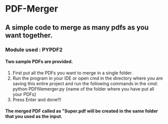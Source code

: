 # PDF-Merger

## A simple code to merge as many pdfs as you want together.

### Module used : PYPDF2

#### Two sample PDFs are provided.

1. First put all the PDFs you want to merge in a single folder.
2. Run the program in your IDE or open cmd in the directory where you are saving this entire project and run the following commands in the cmd:
        python PDFfilemerger.py {name of the folder where you have put all your PDFs} 
3. Press Enter and done!!!
 
#### The merged PDF called as "Super.pdf will be created in the same folder that you used as the input.
